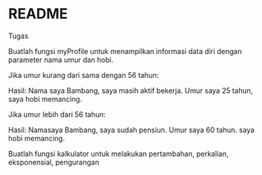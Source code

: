 # README

Tugas

Buatlah fungsi myProfile untuk menampilkan informasi data diri dengan parameter nama umur dan hobi.

Jika umur kurang dari sama dengan 56 tahun:

Hasil: Nama saya Bambang, saya masih aktif bekerja. Umur saya 25 tahun, saya hobi memancing.

Jika umur lebih dari 56 tahun:

Hasil: Namasaya Bambang, saya sudah pensiun. Umur saya 60 tahun. saya hobi memancing.



Buatlah fungsi kalkulator untuk melakukan pertambahan, perkalian, eksponensial, pengurangan